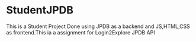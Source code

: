 # StudentJPDB
This is a Student Project Done using JPDB as a backend and JS,HTML,CSS as frontend.This ia a assignment for Login2Explore JPDB API

